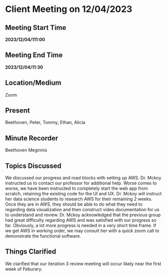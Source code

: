 # Client Meeting on 12/04/2023
## Meeting Start Time
**2023/12/04/111:00**
## Meeting End Time
**2023/12/04/11:30**
## Location/Medium
Zoom
## Present
Beethoven, Peter, Tommy, Ethan, Alicia
## Minute Recorder
Beethoven Meginnis
## Topics Discussed
We discussed our progress and road blocks with setting up AWS. Dr. Mckoy instructed us to contact our professor for additional help. Worse comes to worse, we have been instructed to completely start the web app from scratch, retaining the existing code for the UI and UX. Dr. Mckoy will instruct her data science students to research AWS for their remaining 2 weeks. Once they are in AWS, they should be able to do what they need to regarding data visualization and then construct video documentation for us to understand and review. Dr. Mckoy acknowledged that the previous group had great difficulty regarding AWS and was satisfied with our progress so far. Obviously, a lot more progress is needed in a very short time frame. If we get AWS in working order, we may consult her with a quick zoom call to demonstrate the functional software. 

## Things Clarified
We clarified that our iteration 3 review meeting will occur likely near the first week of Feburary. 
